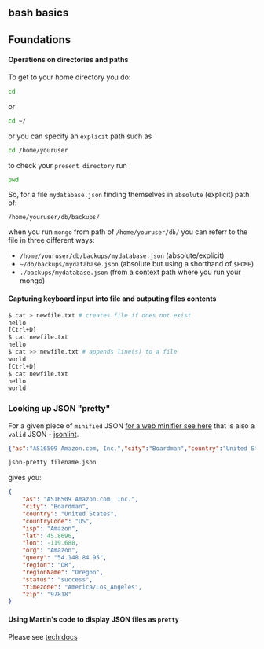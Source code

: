 bash basics
---

## Foundations

#### Operations on directories and paths

To get to your home directory you do:

```bash
cd
```

or 

```bash
cd ~/
```
or you can specify an `explicit` path such as

```bash
cd /home/youruser
```

to check your `present directory` run

```bash
pwd
```

So, for a file `mydatabase.json` finding themselves in `absolute` (explicit) path of:

`/home/youruser/db/backups/`

when you run `mongo` from path of `/home/youruser/db/` you can referr to the file in three different ways:

 * `/home/youruser/db/backups/mydatabase.json` (absolute/explicit)
 * `~/db/backups/mydatabase.json` (absolute but using a shorthand of `$HOME`)
 * `./backups/mydatabase.json` (from a context path where you run your mongo)

#### Capturing keyboard input into file and outputing files contents

```bash
$ cat > newfile.txt # creates file if does not exist
hello 
[Ctrl+D]
$ cat newfile.txt 
hello
$ cat >> newfile.txt # appends line(s) to a file
world
[Ctrl+D]
$ cat newfile.txt 
hello
world
```
### Looking up JSON "pretty"

For a given piece of `minified` JSON [for a web minifier see here](http://www.webtoolkitonline.com/json-minifier.html) that is also a `valid` JSON - [jsonlint](https://jsonlint.com/).

```json
{"as":"AS16509 Amazon.com, Inc.","city":"Boardman","country":"United States","countryCode":"US","isp":"Amazon","lat":45.8696,"lon":-119.688,"org":"Amazon","query":"54.148.84.95","region":"OR","regionName":"Oregon","status":"success","timezone":"America/Los_Angeles","zip":"97818"}
```

```bash
json-pretty filename.json
```

gives you:

```json
{
    "as": "AS16509 Amazon.com, Inc.",
    "city": "Boardman",
    "country": "United States",
    "countryCode": "US",
    "isp": "Amazon",
    "lat": 45.8696,
    "lon": -119.688,
    "org": "Amazon",
    "query": "54.148.84.95",
    "region": "OR",
    "regionName": "Oregon",
    "status": "success",
    "timezone": "America/Los_Angeles",
    "zip": "97818"
}
```

#### Using Martin's code to display JSON files as `pretty`

Please see [tech docs](tech-docs.md)


